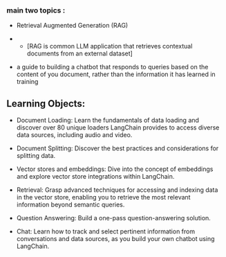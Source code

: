 ### main two topics : 
 - Retrieval Augmented Generation (RAG)
 - - [RAG is common LLM application that retrieves contextual documents from an external dataset]

 - a guide to building a chatbot that responds to queries based on the content of you document, rather than the information it has learned in training

## Learning Objects:
- Document Loading: Learn the fundamentals of data loading and discover over 80 unique loaders LangChain provides to access diverse data sources, including audio and video.

- Document Splitting: Discover the best practices and considerations for splitting data.

- Vector stores and embeddings: Dive into the concept of embeddings and explore vector store integrations within LangChain.

- Retrieval: Grasp advanced techniques for accessing and indexing data in the vector store, enabling you to retrieve the most relevant information beyond semantic queries.

- Question Answering: Build a one-pass question-answering solution.

- Chat: Learn how to track and select pertinent information from conversations and data sources, as you build your own chatbot using LangChain.